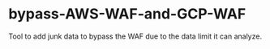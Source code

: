 # bypass-AWS-WAF-and-GCP-WAF
Tool to add junk data to bypass the WAF due to the data limit it can analyze.
